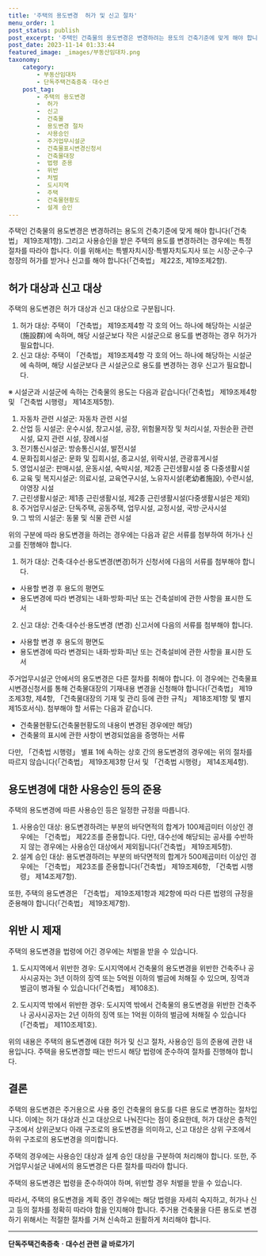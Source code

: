 ```yaml
---
title: '주택의 용도변경  허가 및 신고 절차'
menu_order: 1
post_status: publish
post_excerpt: '주택인 건축물의 용도변경은 변경하려는 용도의 건축기준에 맞게 해야 합니다  건축법  제19조제1항 . 그리고 사용승인을 받은 주택의 용도를 변경하려는 경우에는 특정 절차를 따라야 합니다. 이를 위해서는 특별자치시장 특별자치도지사 또는 시장 군수 구청장의 허가를 받거나 신고를 해야 합니다  건축법  제22조, 제19조제2항 .'
post_date: 2023-11-14 01:33:44
featured_image: _images/부동산임대차.png
taxonomy:
    category:
        - 부동산임대차
        - 단독주택건축증축ㆍ대수선
    post_tag:
        - 주택의 용도변경
        -  허가
        -  신고
        -  건축물
        -  용도변경 절차
        -  사용승인
        -  주거업무시설군
        -  건축물표시변경신청서
        -  건축물대장
        -  법령 준용
        -  위반
        -  처벌
        -  도시지역
        -  주택
        -  건축물현황도
        -  설계 승인
---
```



주택인 건축물의 용도변경은 변경하려는 용도의 건축기준에 맞게 해야 합니다(「건축법」 제19조제1항). 그리고 사용승인을 받은 주택의 용도를 변경하려는 경우에는 특정 절차를 따라야 합니다. 이를 위해서는 특별자치시장·특별자치도지사 또는 시장·군수·구청장의 허가를 받거나 신고를 해야 합니다(「건축법」 제22조, 제19조제2항).

## 허가 대상과 신고 대상

주택의 용도변경은 허가 대상과 신고 대상으로 구분됩니다.

1. 허가 대상: 주택이 「건축법」 제19조제4항 각 호의 어느 하나에 해당하는 시설군(施設群)에 속하며, 해당 시설군보다 작은 시설군으로 용도를 변경하는 경우 허가가 필요합니다.
2. 신고 대상: 주택이 「건축법」 제19조제4항 각 호의 어느 하나에 해당하는 시설군에 속하며, 해당 시설군보다 큰 시설군으로 용도를 변경하는 경우 신고가 필요합니다.

※ 시설군과 시설군에 속하는 건축물의 용도는 다음과 같습니다(「건축법」 제19조제4항 및 「건축법 시행령」 제14조제5항).
1. 자동차 관련 시설군: 자동차 관련 시설
2. 산업 등 시설군: 운수시설, 창고시설, 공장, 위험물저장 및 처리시설, 자원순환 관련 시설, 묘지 관련 시설, 장례시설
3. 전기통신시설군: 방송통신시설, 발전시설
4. 문화집회시설군: 문화 및 집회시설, 종교시설, 위락시설, 관광휴게시설
5. 영업시설군: 판매시설, 운동시설, 숙박시설, 제2종 근린생활시설 중 다중생활시설
6. 교육 및 복지시설군: 의료시설, 교육연구시설, 노유자시설(老幼者施設), 수련시설, 야영장 시설
7. 근린생활시설군: 제1종 근린생활시설, 제2종 근린생활시설(다중생활시설은 제외)
8. 주거업무시설군: 단독주택, 공동주택, 업무시설, 교정시설, 국방·군사시설
9. 그 밖의 시설군: 동물 및 식물 관련 시설

위의 구분에 따라 용도변경을 하려는 경우에는 다음과 같은 서류를 첨부하여 허가나 신고를 진행해야 합니다.

1. 허가 대상: 건축·대수선·용도변경(변경)허가 신청서에 다음의 서류를 첨부해야 합니다.
- 사용할 변경 후 용도의 평면도
- 용도변경에 따라 변경되는 내화·방화·피난 또는 건축설비에 관한 사항을 표시한 도서

2. 신고 대상: 건축·대수선·용도변경 (변경) 신고서에 다음의 서류를 첨부해야 합니다.
- 사용할 변경 후 용도의 평면도
- 용도변경에 따라 변경되는 내화·방화·피난 또는 건축설비에 관한 사항을 표시한 도서

주거업무시설군 안에서의 용도변경은 다른 절차를 취해야 합니다. 이 경우에는 건축물표시변경신청서를 통해 건축물대장의 기재내용 변경을 신청해야 합니다(「건축법」 제19조제3항, 제4항, 「건축물대장의 기재 및 관리 등에 관한 규칙」 제18조제1항 및 별지 제15호서식). 첨부해야 할 서류는 다음과 같습니다.

- 건축물현황도(건축물현황도의 내용이 변경된 경우에만 해당)
- 건축물의 표시에 관한 사항이 변경되었음을 증명하는 서류

다만, 「건축법 시행령」 별표 1에 속하는 상호 간의 용도변경의 경우에는 위의 절차를 따르지 않습니다(「건축법」 제19조제3항 단서 및 「건축법 시행령」 제14조제4항).

## 용도변경에 대한 사용승인 등의 준용

주택의 용도변경에 따른 사용승인 등은 일정한 규정을 따릅니다.

1. 사용승인 대상: 용도변경하려는 부분의 바닥면적의 합계가 100제곱미터 이상인 경우에는 「건축법」 제22조를 준용합니다. 다만, 대수선에 해당되는 공사를 수반하지 않는 경우에는 사용승인 대상에서 제외됩니다(「건축법」 제19조제5항).
2. 설계 승인 대상: 용도변경하려는 부분의 바닥면적의 합계가 500제곱미터 이상인 경우에는 「건축법」 제23조를 준용합니다(「건축법」 제19조제6항, 「건축법 시행령」 제14조제7항).

또한, 주택의 용도변경은 「건축법」 제19조제1항과 제2항에 따라 다른 법령의 규정을 준용해야 합니다(「건축법」 제19조제7항).

## 위반 시 제재

주택의 용도변경을 법령에 어긴 경우에는 처벌을 받을 수 있습니다.

1. 도시지역에서 위반한 경우: 도시지역에서 건축물의 용도변경을 위반한 건축주나 공사시공자는 3년 이하의 징역 또는 5억원 이하의 벌금에 처해질 수 있으며, 징역과 벌금이 병과될 수 있습니다(「건축법」 제108조).

2. 도시지역 밖에서 위반한 경우: 도시지역 밖에서 건축물의 용도변경을 위반한 건축주나 공사시공자는 2년 이하의 징역 또는 1억원 이하의 벌금에 처해질 수 있습니다(「건축법」 제110조제1호).

위의 내용은 주택의 용도변경에 대한 허가 및 신고 절차, 사용승인 등의 준용에 관한 내용입니다. 주택을 용도변경할 때는 반드시 해당 법령에 준수하여 절차를 진행해야 합니다.

## 결론

주택의 용도변경은 주거용으로 사용 중인 건축물의 용도를 다른 용도로 변경하는 절차입니다. 이에는 허가 대상과 신고 대상으로 나눠진다는 점이 중요한데, 허가 대상은 층적인 구조에서 상위군보다 아래 구조로의 용도변경을 의미하고, 신고 대상은 상위 구조에서 하위 구조로의 용도변경을 의미합니다.

주택의 경우에는 사용승인 대상과 설계 승인 대상을 구분하여 처리해야 합니다. 또한, 주거업무시설군 내에서의 용도변경은 다른 절차를 따라야 합니다.

주택의 용도변경은 법령을 준수하여야 하며, 위반할 경우 처벌을 받을 수 있습니다.

따라서, 주택의 용도변경을 계획 중인 경우에는 해당 법령을 자세히 숙지하고, 허가나 신고 등의 절차를 정확히 따라야 함을 인지해야 합니다. 주거용 건축물을 다른 용도로 변경하기 위해서는 적절한 절차를 거쳐 신속하고 원활하게 처리해야 합니다.
<!-- wp:separator -->
<hr class="wp-block-separator has-alpha-channel-opacity"/>
<!-- /wp:separator -->

<!-- wp:group {"backgroundColor":"base","layout":{"type":"constrained"}} -->
<div class="wp-block-group has-base-background-color has-background"><!-- wp:paragraph {"align":"center","fontSize":"medium"} -->
<p class="has-text-align-center has-large-font-size"><strong>단독주택건축증축ㆍ대수선 관련 글 바로가기</strong></p>
<!-- /wp:paragraph -->


<!-- wp:latest-posts
{"categories":[{"id":22770,"count":19,"description":"","link":"https://uknowlaw.com/category/%eb%8b%a8%eb%8f%85%ec%a3%bc%ed%83%9d%ea%b1%b4%ec%b6%95%ec%a6%9d%ec%b6%95%e3%86%8d%eb%8c%80%ec%88%98%ec%84%a0/","name":"단독주택건축증축ㆍ대수선","slug":"단독주택건축증축ㆍ대수선","taxonomy":"category","parent":0,"meta":[],"_links":{"self":[{"href":"https://uknowlaw.com/wp-json/wp/v2/categories/22770"}],"collection":[{"href":"https://uknowlaw.com/wp-json/wp/v2/categories"}],"about":[{"href":"https://uknowlaw.com/wp-json/wp/v2/taxonomies/category"}],"wp:post_type":[{"href":"https://uknowlaw.com/wp-json/wp/v2/posts?categories=22770"}],"curies":[{"name":"wp","href":"https://api.w.org/{rel}","templated":true}]}}],"postsToShow":100,"excerptLength":28,"postLayout":"grid","columns":2,"featuredImageAlign":"left","featuredImageSizeSlug":"large","fontSize":"small"} /--></div>
<!-- /wp:group -->